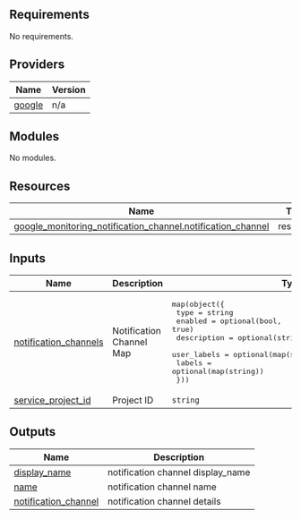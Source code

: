 <!-- BEGIN_TF_DOCS -->
## Requirements

No requirements.

## Providers

| Name | Version |
|------|---------|
| <a name="provider_google"></a> [google](#provider\_google) | n/a |

## Modules

No modules.

## Resources

| Name | Type |
|------|------|
| [google_monitoring_notification_channel.notification_channel](https://registry.terraform.io/providers/hashicorp/google/latest/docs/resources/monitoring_notification_channel) | resource |

## Inputs

| Name | Description | Type | Default | Required |
|------|-------------|------|---------|:--------:|
| <a name="input_notification_channels"></a> [notification\_channels](#input\_notification\_channels) | Notification Channel Map | <pre>map(object({<br>    type        = string<br>    enabled     = optional(bool, true)<br>    description = optional(string, "created by terraform")<br>    user_labels = optional(map(string))<br>    labels      = optional(map(string))<br>  }))</pre> | `{}` | no |
| <a name="input_service_project_id"></a> [service\_project\_id](#input\_service\_project\_id) | Project ID | `string` | n/a | yes |

## Outputs

| Name | Description |
|------|-------------|
| <a name="output_display_name"></a> [display\_name](#output\_display\_name) | notification channel display\_name |
| <a name="output_name"></a> [name](#output\_name) | notification channel name |
| <a name="output_notification_channel"></a> [notification\_channel](#output\_notification\_channel) | notification channel details |
<!-- END_TF_DOCS -->